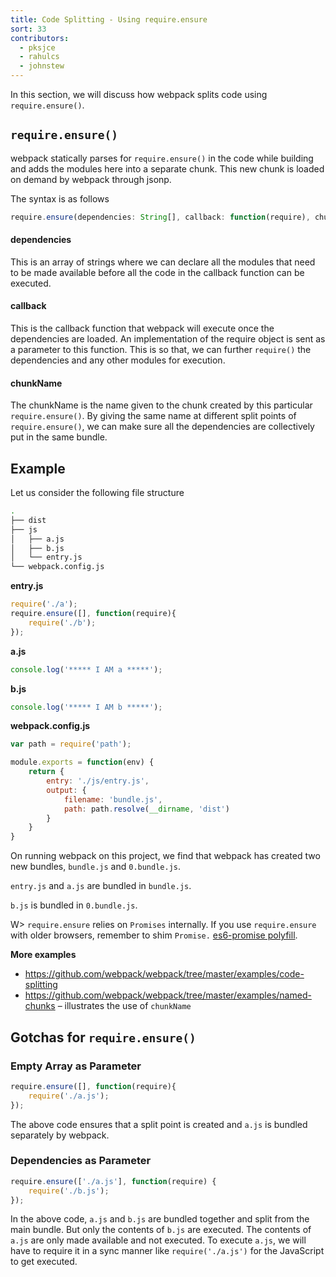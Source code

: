 ```yaml
---
title: Code Splitting - Using require.ensure
sort: 33
contributors:
  - pksjce
  - rahulcs
  - johnstew
---
```


In this section, we will discuss how webpack splits code using `require.ensure()`.

## `require.ensure()`

webpack statically parses for `require.ensure()` in the code while building and adds the modules here into a separate chunk. This new chunk is loaded on demand by webpack through jsonp.

The syntax is as follows

```javascript
require.ensure(dependencies: String[], callback: function(require), chunkName: String)
```

#### dependencies
This is an array of strings where we can declare all the modules that need to be made available before all the code in the callback function can be executed.

#### callback
This is the callback function that webpack will execute once the dependencies are loaded. An implementation of the require object is sent as a parameter to this function. This is so that, we can further `require()` the dependencies and any other modules for execution.

#### chunkName
The chunkName is the name given to the chunk created by this particular `require.ensure()`. By giving the same name at different split points of `require.ensure()`, we can make sure all the dependencies are collectively put in the same bundle.

## Example

Let us consider the following file structure

```bash
.
├── dist
├── js
│   ├── a.js
│   ├── b.js
│   └── entry.js
└── webpack.config.js
```

**entry.js**

```javascript
require('./a');
require.ensure([], function(require){
    require('./b');
});
```

**a.js**

```javascript
console.log('***** I AM a *****');
```

**b.js**

```javascript
console.log('***** I AM b *****');
```

**webpack.config.js**

```javascript
var path = require('path');

module.exports = function(env) {
    return {
        entry: './js/entry.js',
        output: {
            filename: 'bundle.js',
            path: path.resolve(__dirname, 'dist')
        }
    }
}
```
On running webpack on this project, we find that webpack has created two new bundles, `bundle.js` and `0.bundle.js`.

`entry.js` and `a.js` are bundled in `bundle.js`.

`b.js` is bundled in `0.bundle.js`.

W> `require.ensure` relies on `Promises` internally. If you use `require.ensure` with older browsers, remember to shim `Promise.` [es6-promise polyfill](https://github.com/stefanpenner/es6-promise).

**More examples**
* https://github.com/webpack/webpack/tree/master/examples/code-splitting
* https://github.com/webpack/webpack/tree/master/examples/named-chunks – illustrates the use of `chunkName`

## Gotchas for `require.ensure()`

### Empty Array as Parameter

```javascript
require.ensure([], function(require){
    require('./a.js');
});
```

The above code ensures that a split point is created and `a.js` is bundled separately by webpack.

### Dependencies as Parameter

```javascript
require.ensure(['./a.js'], function(require) {
    require('./b.js');
});
```

In the above code, `a.js` and `b.js` are bundled together and split from the main bundle. But only the contents of `b.js` are executed. The contents of `a.js` are only made available and not executed.
To execute `a.js`, we will have to require it in a sync manner like `require('./a.js')` for the JavaScript to get executed.
